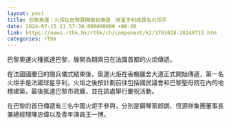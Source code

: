 ```yaml
---
layout: post
title: 巴黎奧運｜火炬在巴黎展開兩日傳遞　球星亨利成首名火炬手
date: 2024-07-15 11:57:39.000000000 +08:00
link: https://news.rthk.hk/rthk/ch/component/k2/1761628-20240715.htm
categories: rthk
---
```


巴黎奧運火種抵達巴黎，展開為期兩日在法國首都的火炬傳遞。

在法國國慶日的閱兵儀式結束後，奧運火炬在香榭麗舍大道正式開始傳遞，第一名火炬手是法國球星亨利，火炬之後按計劃前往包括國民議會和巴黎聖母院在內的地標建築，最後抵達巴黎市政廳，並在該處舉行慶祝活動。

在巴黎的首日傳遞有三名中國火炬手參與，分別是鋼琴家郎朗、恆源祥集團董事長兼總經理陳忠偉以及青年演員王一博。
